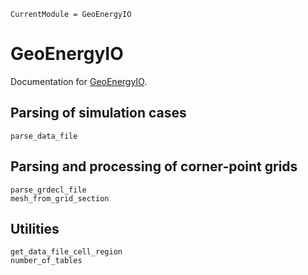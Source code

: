 ```@meta
CurrentModule = GeoEnergyIO
```

# GeoEnergyIO

Documentation for [GeoEnergyIO](https://github.com/sintefmath/GeoEnergyIO.jl).

## Parsing of simulation cases

```@docs
parse_data_file
```

## Parsing and processing of corner-point grids

```@docs
parse_grdecl_file
mesh_from_grid_section
```

## Utilities

```@docs
get_data_file_cell_region
number_of_tables
```

```@index
```

